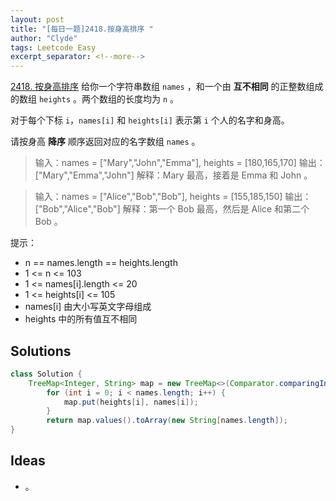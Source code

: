 ```yaml
---
layout: post
title: "[每日一题]2418.按身高排序 "
author: "Clyde"
tags: Leetcode Easy
excerpt_separator: <!--more-->
---
```


[2418. 按身高排序](https://leetcode.cn/problems/sort-the-people/)  给你一个字符串数组 `names` ，和一个由 **互不相同** 的正整数组成的数组 `heights` 。两个数组的长度均为 `n` 。<!--more-->

对于每个下标 `i`，`names[i]` 和 `heights[i]` 表示第 `i` 个人的名字和身高。

请按身高 **降序** 顺序返回对应的名字数组 `names` 。


>  输入：names = ["Mary","John","Emma"], heights = [180,165,170]
>  输出：["Mary","Emma","John"]
>  解释：Mary 最高，接着是 Emma 和 John 。
>

> 输入：names = ["Alice","Bob","Bob"], heights = [155,185,150]
> 输出：["Bob","Alice","Bob"]
> 解释：第一个 Bob 最高，然后是 Alice 和第二个 Bob 。

提示：

- n == names.length == heights.length
- 1 <= n <= 103
- 1 <= names[i].length <= 20
- 1 <= heights[i] <= 105
- names[i] 由大小写英文字母组成
- heights 中的所有值互不相同

  


##  Solutions


```java
class Solution {
    TreeMap<Integer, String> map = new TreeMap<>(Comparator.comparingInt(Integer::intValue).reversed());
        for (int i = 0; i < names.length; i++) {
            map.put(heights[i], names[i]);
        }
        return map.values().toArray(new String[names.length]);
}
```

##  Ideas

- 。

  
